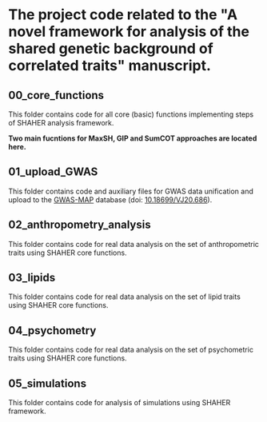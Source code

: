 # The project code related to the "A novel framework for analysis of the shared genetic background of correlated traits" manuscript.

## 00_core_functions
This folder contains code for all core (basic) functions implementing steps of SHAHER analysis framework. 

**Two main fucntions for MaxSH, GIP and SumCOT approaches are located here.**

## 01_upload_GWAS
This folder contains code and auxiliary files for GWAS data unification and upload to the [GWAS-MAP](https://www.polyknomics.com/solutions/gwas-map-biomarker-and-intervention-target-discovery-platform/) database (doi: [10.18699/VJ20.686](https://doi.org/10.18699/VJ20.686)).

## 02_anthropometry_analysis
This folder contains code for real data analysis on the set of anthropometric traits using SHAHER core functions.

## 03_lipids
This folder contains code for real data analysis on the set of lipid traits using SHAHER core functions.

## 04_psychometry
This folder contains code for real data analysis on the set of psychometric traits using SHAHER core functions.

## 05_simulations
This folder contains code for analysis of simulations using SHAHER framework.
